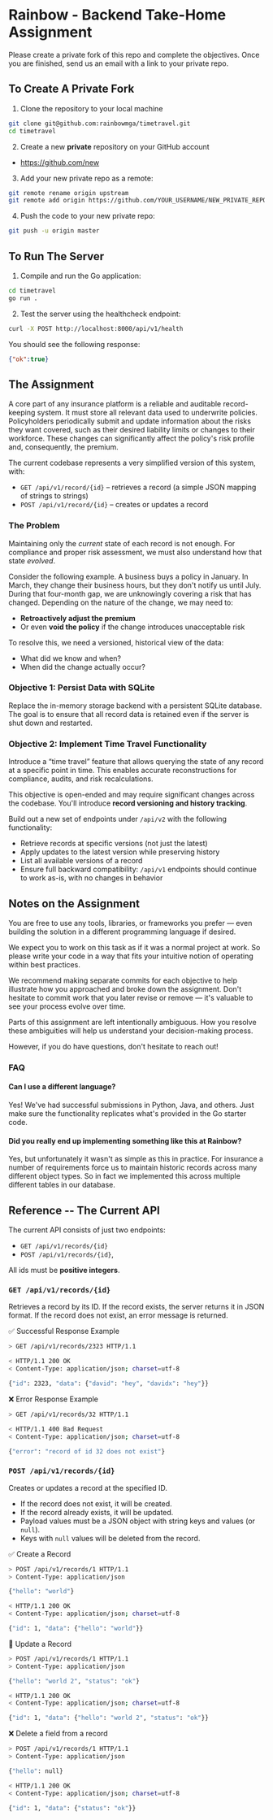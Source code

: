 # Rainbow - Backend Take-Home Assignment

Please create a private fork of this repo and complete the objectives.
Once you are finished, send us an email with a link to your private repo.


## To Create A Private Fork

1. Clone the repository to your local machine
```bash
git clone git@github.com:rainbowmga/timetravel.git
cd timetravel
```

2. Create a new **private** repository on your GitHub account
- https://github.com/new

3. Add your new private repo as a remote:
```bash
git remote rename origin upstream
git remote add origin https://github.com/YOUR_USERNAME/NEW_PRIVATE_REPO.git
```

4. Push the code to your new private repo:
```bash
git push -u origin master
```


## To Run The Server

1. Compile and run the Go application:
```bash
cd timetravel
go run .
```

2. Test the server using the healthcheck endpoint:
```bash
curl -X POST http://localhost:8000/api/v1/health
```

You should see the following response:
```json
{"ok":true}
```


## The Assignment

A core part of any insurance platform is a reliable and auditable
record-keeping system. It must store all relevant data used to underwrite
policies. Policyholders periodically submit and update information about the
risks they want covered, such as their desired liability limits or changes to
their workforce. These changes can significantly affect the policy's risk
profile and, consequently, the premium.

The current codebase represents a very simplified version of this system, with:
- `GET /api/v1/record/{id}` – retrieves a record (a simple JSON mapping of
strings to strings)
- `POST /api/v1/record/{id}` – creates or updates a record

### The Problem

Maintaining only the *current* state of each record is not enough. For
compliance and proper risk assessment, we must also understand how that state
*evolved*.

Consider the following example. A business buys a policy in January. In March,
they change their business hours, but they don't notify us until July. During
that four-month gap, we are unknowingly covering a risk that has changed.
Depending on the nature of the change, we may need to:
- **Retroactively adjust the premium**
- Or even **void the policy** if the change introduces unacceptable risk

To resolve this, we need a versioned, historical view of the data:
- What did we know and when?
- When did the change actually occur?

### Objective 1: Persist Data with SQLite

Replace the in-memory storage backend with a persistent SQLite database. The
goal is to ensure that all record data is retained even if the server is shut
down and restarted.

### Objective 2: Implement Time Travel Functionality

Introduce a “time travel” feature that allows querying the state of any record
at a specific point in time. This enables accurate reconstructions for
compliance, audits, and risk recalculations.

This objective is open-ended and may require significant changes across the
codebase. You'll introduce **record versioning and history tracking**.

Build out a new set of endpoints under `/api/v2` with the following
functionality:
- Retrieve records at specific versions (not just the latest)
- Apply updates to the latest version while preserving history
- List all available versions of a record
- Ensure full backward compatibility: `/api/v1` endpoints should continue to
work as-is, with no changes in behavior


## Notes on the Assignment

You are free to use any tools, libraries, or frameworks you prefer — even building
the solution in a different programming language if desired.

We expect you to work on this task as if it was a normal project at work. So please write
your code in a way that fits your intuitive notion of operating within best practices.

We recommend making separate commits for each objective to help illustrate how you approached
and broke down the assignment.  Don't hesitate to commit work that you later revise or remove
— it's valuable to see your process evolve over time.

Parts of this assignment are left intentionally ambiguous. How you resolve these
ambiguities will help us understand your decision-making process.

However, if you do have questions, don't hesitate to reach out!

### FAQ

#### Can I use a different language?
Yes! We've had successful submissions in Python, Java, and others. Just make sure the
functionality replicates what's provided in the Go starter code.

#### Did you really end up implementing something like this at Rainbow?
Yes, but unfortunately it wasn't as simple as this in practice. For insurance a
number of requirements force us to maintain historic records across many
different object types. So in fact we implemented this across multiple different
tables in our database. 


## Reference -- The Current API

The current API consists of just two endpoints:
- `GET /api/v1/records/{id}`
- `POST /api/v1/records/{id}`,

All ids must be **positive integers**.

### `GET /api/v1/records/{id}`

Retrieves a record by its ID. If the record exists, the server returns it in
JSON format. If the record does not exist, an error message is returned.

✅ Successful Response Example
```bash
> GET /api/v1/records/2323 HTTP/1.1

< HTTP/1.1 200 OK
< Content-Type: application/json; charset=utf-8

{"id": 2323, "data": {"david": "hey", "davidx": "hey"}}
```

❌ Error Response Example
```bash
> GET /api/v1/records/32 HTTP/1.1

< HTTP/1.1 400 Bad Request
< Content-Type: application/json; charset=utf-8

{"error": "record of id 32 does not exist"}
```

### `POST /api/v1/records/{id}`

Creates or updates a record at the specified ID.
- If the record does not exist, it will be created.
- If the record already exists, it will be updated.
- Payload values must be a JSON object with string keys and values (or `null`).
- Keys with `null` values will be deleted from the record.

✅ Create a Record
```bash
> POST /api/v1/records/1 HTTP/1.1
> Content-Type: application/json

{"hello": "world"}

< HTTP/1.1 200 OK
< Content-Type: application/json; charset=utf-8

{"id": 1, "data": {"hello": "world"}}
```

🔁 Update a Record
```bash
> POST /api/v1/records/1 HTTP/1.1
> Content-Type: application/json

{"hello": "world 2", "status": "ok"}

< HTTP/1.1 200 OK
< Content-Type: application/json; charset=utf-8

{"id": 1, "data": {"hello": "world 2", "status": "ok"}}
```

❌ Delete a field from a record
```bash
> POST /api/v1/records/1 HTTP/1.1
> Content-Type: application/json

{"hello": null}

< HTTP/1.1 200 OK
< Content-Type: application/json; charset=utf-8

{"id": 1, "data": {"status": "ok"}}
```
